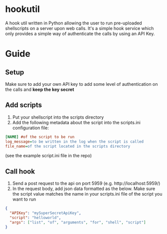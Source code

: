# hookutil
A hook util written in Python allowing the user to run pre-uploaded shellscripts on a server upon web calls. It's a simple hook service which only provides a simple way of authenticate the calls by using an API Key.

# Guide
## Setup
Make sure to add your own API key to add some level of authentication on the calls and **keep the key secret**

## Add scripts
1. Put your shellscript into the scripts directory
2. Add the following metadata about the script into the scripts.ini configuration file:
```ini
[NAME] #of the script to be run
log_message=to be written in the log when the script is called
file_name=of the script located in the scripts directory
```
(see the example script.ini file in the repo)

## Call hook
1. Send a post request to the api on port 5959 (e.g. http://localhost:5959/)
2. In the request body, add json data formatted as the below. Make sure the script value matches the name in your scripts.ini file of the script you want to run
```JSON
{
  "APIKey": "mySuperSecretApiKey",
  "script": "helloworld",
  "args": ["list", "of", "arguments", "for", "shell", "script"]
}
```

